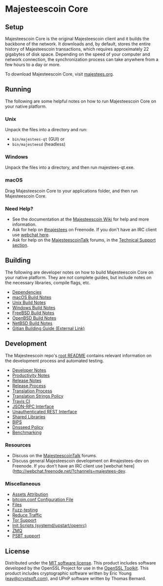 Majesteescoin Core
=============

Setup
---------------------
Majesteescoin Core is the original Majesteescoin client and it builds the backbone of the network. It downloads and, by default, stores the entire history of Majesteescoin transactions, which requires approximately 22 gigabytes of disk space. Depending on the speed of your computer and network connection, the synchronization process can take anywhere from a few hours to a day or more.

To download Majesteescoin Core, visit [majestees.org](https://majestees.org/).

Running
---------------------
The following are some helpful notes on how to run Majesteescoin Core on your native platform.

### Unix

Unpack the files into a directory and run:

- `bin/majestees-qt` (GUI) or
- `bin/majesteesd` (headless)

### Windows

Unpack the files into a directory, and then run majestees-qt.exe.

### macOS

Drag Majesteescoin Core to your applications folder, and then run Majesteescoin Core.

### Need Help?

* See the documentation at the [Majesteescoin Wiki](https://majestees.info/)
for help and more information.
* Ask for help on [#majestees](http://webchat.freenode.net?channels=majestees) on Freenode. If you don't have an IRC client use [webchat here](http://webchat.freenode.net?channels=majestees).
* Ask for help on the [MajesteescoinTalk](https://majesteestalk.io/) forums, in the [Technical Support section](https://majesteestalk.io/c/technical-support).

Building
---------------------
The following are developer notes on how to build Majesteescoin Core on your native platform. They are not complete guides, but include notes on the necessary libraries, compile flags, etc.

- [Dependencies](dependencies.md)
- [macOS Build Notes](build-osx.md)
- [Unix Build Notes](build-unix.md)
- [Windows Build Notes](build-windows.md)
- [FreeBSD Build Notes](build-freebsd.md)
- [OpenBSD Build Notes](build-openbsd.md)
- [NetBSD Build Notes](build-netbsd.md)
- [Gitian Building Guide (External Link)](https://github.com/bitcoin-core/docs/blob/master/gitian-building.md)

Development
---------------------
The Majesteescoin repo's [root README](/README.md) contains relevant information on the development process and automated testing.

- [Developer Notes](developer-notes.md)
- [Productivity Notes](productivity.md)
- [Release Notes](release-notes.md)
- [Release Process](release-process.md)
- [Translation Process](translation_process.md)
- [Translation Strings Policy](translation_strings_policy.md)
- [Travis CI](travis-ci.md)
- [JSON-RPC Interface](JSON-RPC-interface.md)
- [Unauthenticated REST Interface](REST-interface.md)
- [Shared Libraries](shared-libraries.md)
- [BIPS](bips.md)
- [Dnsseed Policy](dnsseed-policy.md)
- [Benchmarking](benchmarking.md)

### Resources
* Discuss on the [MajesteescoinTalk](https://majesteestalk.io/) forums.
* Discuss general Majesteescoin development on #majestees-dev on Freenode. If you don't have an IRC client use [webchat here](http://webchat.freenode.net/?channels=majestees-dev.

### Miscellaneous
- [Assets Attribution](assets-attribution.md)
- [bitcoin.conf Configuration File](bitcoin-conf.md)
- [Files](files.md)
- [Fuzz-testing](fuzzing.md)
- [Reduce Traffic](reduce-traffic.md)
- [Tor Support](tor.md)
- [Init Scripts (systemd/upstart/openrc)](init.md)
- [ZMQ](zmq.md)
- [PSBT support](psbt.md)

License
---------------------
Distributed under the [MIT software license](/COPYING).
This product includes software developed by the OpenSSL Project for use in the [OpenSSL Toolkit](https://www.openssl.org/). This product includes
cryptographic software written by Eric Young ([eay@cryptsoft.com](mailto:eay@cryptsoft.com)), and UPnP software written by Thomas Bernard.
